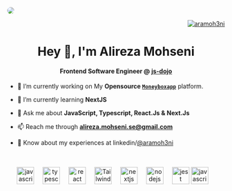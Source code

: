 
<div>
<img src="https://media.licdn.com/dms/image/D4D16AQEepcIqPP13eQ/profile-displaybackgroundimage-shrink_350_1400/0/1690212070053?e=1701907200&v=beta&t=jtxZUp8JK3fAPNVCPUk3_goJ6inyEr42_rLpIB-34tg" style="border-radius: 15px" />
</div>

<p align="right">
  <a href="https://twitter.com/aramoh3ni" target="blank">
    <img src="https://img.shields.io/twitter/follow/aramoh3ni?logo=twitter&style=for-the-badge" alt="aramoh3ni" />
  </a> 
</p>


<h1 align="center">Hey 👋, I'm Alireza Mohseni</h1>
<h4 align="center">Frontend Software Engineer @
<a href="https://www.linkedin.com/company/jsdojodev/" target="blank">js-dojo</a>
</h4>


- 🔭 I’m currently working on My **Opensource [`Moneyboxapp`](https://github.com/aramoh3ni/money-box-app)** platform.

- 🌱 I’m currently learning **NextJS**

- 💬 Ask me about **JavaScript, Typescript, React.Js & Next.Js**

- 📫 Reach me through **alireza.mohseni.se@gmail.com**

- 📄 Know about my experiences at linkedin/[@aramoh3ni](https://www.linkedin.com/in/aramoh3ni/)

<br />
<br />

<div align="center">
  <img src="https://cdn.jsdelivr.net/gh/devicons/devicon/icons/javascript/javascript-original.svg" height="40" alt="javascript logo"  />
  <img width="12" />
  <img src="https://cdn.jsdelivr.net/gh/devicons/devicon/icons/typescript/typescript-original.svg" height="40" alt="typescript logo"  />
  <img width="12" />
  <img src="https://cdn.jsdelivr.net/gh/devicons/devicon/icons/react/react-original.svg" height="40" alt="react logo"  />
  <img width="12" />
  <img src="https://bourhaouta.gallerycdn.vsassets.io/extensions/bourhaouta/tailwindshades/0.0.5/1592520164095/Microsoft.VisualStudio.Services.Icons.Default" height="40" alt="Tailwind css logo"  />
  <img width="12" />
  <img src="https://cdn.jsdelivr.net/gh/devicons/devicon/icons/nextjs/nextjs-original.svg" height="40" alt="nextjs logo"  />
  <img width="12" />
  <img src="https://cdn.jsdelivr.net/gh/devicons/devicon/icons/nodejs/nodejs-original.svg" height="40" alt="nodejs logo"  />
  <img width="12" />
  <img src="https://cdn.jsdelivr.net/gh/devicons/devicon/icons/jest/jest-plain.svg" height="40" alt="jest logo"  />
  <img src="https://seeklogo.com/images/R/react-query-logo-1340EA4CE9-seeklogo.com.png" height="40" alt="javascript logo"  />
  <img width="12" />
</div>

